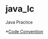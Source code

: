 # java_lc
Java Practice

*[Code Convention](http://www.oracle.com/technetwork/java/codeconventions-135099.html)
